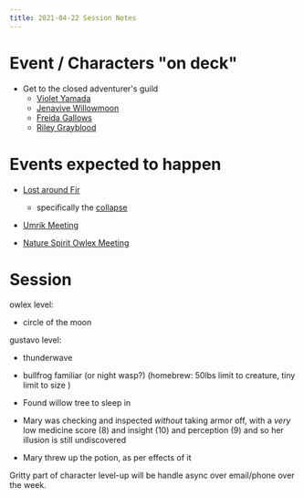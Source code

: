 ```yaml
---
title: 2021-04-22 Session Notes
---
```


# Event / Characters "on deck"

- Get to the closed adventurer's guild
  - [Violet Yamada](../characters/violet-yamada.md)
  - [Jenavive Willowmoon](../characters/jenavive-willowmoon.md)
  - [Freida Gallows](../characters/frieda-gallows.md)
  - [Riley Grayblood](../characters/riley-grayblood.md)
  


# Events expected to happen

- [Lost around Fir](../scenes/lost-around-fir.md)
  - specifically the [collapse](../scenes/lost-around-fir.md#the-collapse)

- [Umrik Meeting](../scenes/umrik-spirit-meeting-gustavo-1.md)

- [Nature Spirit Owlex Meeting](../scenes/nature-spirit-meeting-owlex-1.md)


# Session

owlex level:
- circle of the moon

gustavo level:
- thunderwave
- bullfrog familiar (or night wasp?) (homebrew: 50lbs limit to creature, tiny limit to size )

- Found willow tree to sleep in
- Mary was checking and inspected *without* taking armor off, with a *very* low medicine score (8) and insight (10) and perception (9) and so her illusion is still undiscovered
- Mary threw up the potion, as per effects of it


Gritty part of character level-up will be handle async over email/phone over the week.
